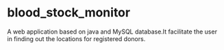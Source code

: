 # blood_stock_monitor
A web application based on java and MySQL database.It facilitate the user in finding out the locations for registered donors.
